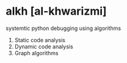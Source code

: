 # alkh [al-khwarizmi]
systemtic python debugging using algorithms

1. Static code analysis
2. Dynamic code analysis
3. Graph algorithms
